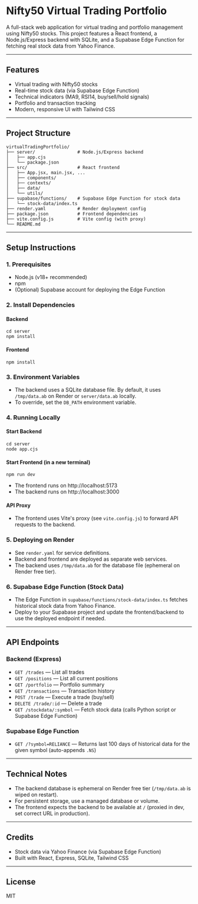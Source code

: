 # Nifty50 Virtual Trading Portfolio

A full-stack web application for virtual trading and portfolio management using Nifty50 stocks. This project features a React frontend, a Node.js/Express backend with SQLite, and a Supabase Edge Function for fetching real stock data from Yahoo Finance.

---

## Features
- Virtual trading with Nifty50 stocks
- Real-time stock data (via Supabase Edge Function)
- Technical indicators (MA9, RSI14, buy/sell/hold signals)
- Portfolio and transaction tracking
- Modern, responsive UI with Tailwind CSS

---

## Project Structure
```
virtualTradingPortfolio/
├── server/                # Node.js/Express backend
│   ├── app.cjs
│   └── package.json
├── src/                   # React frontend
│   ├── App.jsx, main.jsx, ...
│   ├── components/
│   ├── contexts/
│   ├── data/
│   └── utils/
├── supabase/functions/    # Supabase Edge Function for stock data
│   └── stock-data/index.ts
├── render.yaml            # Render deployment config
├── package.json           # Frontend dependencies
├── vite.config.js         # Vite config (with proxy)
└── README.md
```

---

## Setup Instructions

### 1. Prerequisites
- Node.js (v18+ recommended)
- npm
- (Optional) Supabase account for deploying the Edge Function

### 2. Install Dependencies
#### Backend
```
cd server
npm install
```
#### Frontend
```
npm install
```

### 3. Environment Variables
- The backend uses a SQLite database file. By default, it uses `/tmp/data.ab` on Render or `server/data.ab` locally.
- To override, set the `DB_PATH` environment variable.

### 4. Running Locally
#### Start Backend
```
cd server
node app.cjs
```
#### Start Frontend (in a new terminal)
```
npm run dev
```
- The frontend runs on http://localhost:5173
- The backend runs on http://localhost:3000

#### API Proxy
- The frontend uses Vite's proxy (see `vite.config.js`) to forward API requests to the backend.

### 5. Deploying on Render
- See `render.yaml` for service definitions.
- Backend and frontend are deployed as separate web services.
- The backend uses `/tmp/data.ab` for the database file (ephemeral on Render free tier).

### 6. Supabase Edge Function (Stock Data)
- The Edge Function in `supabase/functions/stock-data/index.ts` fetches historical stock data from Yahoo Finance.
- Deploy to your Supabase project and update the frontend/backend to use the deployed endpoint if needed.

---

## API Endpoints

### Backend (Express)
- `GET /trades` — List all trades
- `GET /positions` — List all current positions
- `GET /portfolio` — Portfolio summary
- `GET /transactions` — Transaction history
- `POST /trade` — Execute a trade (buy/sell)
- `DELETE /trade/:id` — Delete a trade
- `GET /stockdata/:symbol` — Fetch stock data (calls Python script or Supabase Edge Function)

### Supabase Edge Function
- `GET /?symbol=RELIANCE` — Returns last 100 days of historical data for the given symbol (auto-appends `.NS`)

---

## Technical Notes
- The backend database is ephemeral on Render free tier (`/tmp/data.ab` is wiped on restart).
- For persistent storage, use a managed database or volume.
- The frontend expects the backend to be available at `/` (proxied in dev, set correct URL in production).

---

## Credits
- Stock data via Yahoo Finance (via Supabase Edge Function)
- Built with React, Express, SQLite, Tailwind CSS

---

## License
MIT

